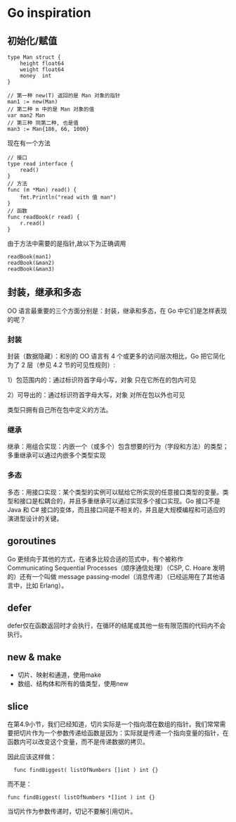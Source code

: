 # Go inspiration

## 初始化/赋值

```
type Man struct {
	height float64
	weight float64
	money  int
}

// 第一种 new(T) 返回的是 Man 对象的指针
man1 := new(Man)
// 第二种 m 中的是 Man 对象的值
var man2 Man 
// 第三种 同第二种, 也是值
man3 := Man{186, 66, 1000}
```

现在有一个方法

```
// 接口
type read interface {
	read()
}
// 方法
func (m *Man) read() {
	fmt.Println("read with 值 man")
}
// 函数
func readBook(r read) {
	r.read()
}
```

由于方法中需要的是指针,故以下为正确调用

```
readBook(man1)
readBook(&man2)
readBook(&man3)
```

## 封装，继承和多态

OO 语言最重要的三个方面分别是：封装，继承和多态，在 Go 中它们是怎样表现的呢？

### 封装

封装（数据隐藏）：和别的 OO 语言有 4 个或更多的访问层次相比，Go 把它简化为了 2 层（参见 4.2 节的可见性规则）:

1）包范围内的：通过标识符首字母小写，对象 只在它所在的包内可见

2）可导出的：通过标识符首字母大写，对象 对所在包以外也可见

类型只拥有自己所在包中定义的方法。


### 继承

继承：用组合实现：内嵌一个（或多个）包含想要的行为（字段和方法）的类型；多重继承可以通过内嵌多个类型实现

### 多态

多态：用接口实现：某个类型的实例可以赋给它所实现的任意接口类型的变量。类型和接口是松耦合的，并且多重继承可以通过实现多个接口实现。Go 接口不是 Java 和 C# 接口的变体，而且接口间是不相关的，并且是大规模编程和可适应的演进型设计的关键。

## goroutines

Go 更倾向于其他的方式，在诸多比较合适的范式中，有个被称作 Communicating Sequential Processes（顺序通信处理）（CSP, C. Hoare 发明的）还有一个叫做 message passing-model（消息传递）（已经运用在了其他语言中，比如 Erlang）。

## defer

defer仅在函数返回时才会执行，在循环的结尾或其他一些有限范围的代码内不会执行。

## new & make

- 切片、映射和通道，使用make
- 数组、结构体和所有的值类型，使用new 

## slice

在第4.9小节，我们已经知道，切片实际是一个指向潜在数组的指针。我们常常需要把切片作为一个参数传递给函数是因为：实际就是传递一个指向变量的指针，在函数内可以改变这个变量，而不是传递数据的拷贝。

因此应该这样做：

 ```  func findBiggest( listOfNumbers []int ) int {}```

而不是：

   ```func findBiggest( listOfNumbers *[]int ) int {}```

当切片作为参数传递时，切记不要解引用切片。


